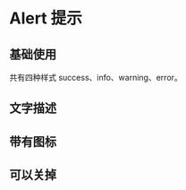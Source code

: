 # Alert 提示

## 基础使用

共有四种样式 success、info、warning、error。

<demo src='./demos/basic.vue' />

## 文字描述

<demo src='./demos/description.vue' />

## 带有图标

<demo src='./demos/icon.vue' />

## 可以关掉

<demo src='./demos/closable.vue' />

